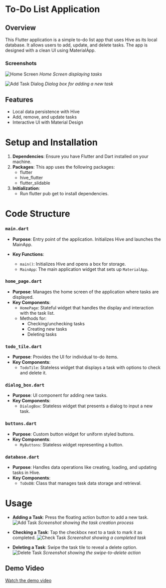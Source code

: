 # To-Do List Application

## Overview

This Flutter application is a simple to-do list app that uses Hive as its local database. It allows users to add, update, and delete tasks. The app is designed with a clean UI using MaterialApp.

### Screenshots

![Home Screen](/lib/assets/screenshots/Homepage.jpg)
*Home Screen displaying tasks*

![Add Task Dialog](/lib/assets/screenshots/add_task_dialog.jpg)
*Dialog box for adding a new task*

## Features

- Local data persistence with Hive
- Add, remove, and update tasks
- Interactive UI with Material Design

# Setup and Installation

1. **Dependencies**: Ensure you have Flutter and Dart installed on your machine.
2. **Packages**: This app uses the following packages:
   - flutter
   - hive_flutter
   - flutter_slidable
3. **Initialization**:
   - Run flutter pub get to install dependencies.

# Code Structure

### `main.dart`

- **Purpose**: Entry point of the application. Initializes Hive and launches the MainApp.

- **Key Functions**:
  - `main()`: Initializes Hive and opens a box for storage.
  - `MainApp`: The main application widget that sets up `MaterialApp`.

### `home_page.dart`

- **Purpose**: Manages the home screen of the application where tasks are displayed.
- **Key Components**:
  - `HomePage`: Stateful widget that handles the display and interaction with the task list.
  - Methods for:
    - Checking/unchecking tasks
    - Creating new tasks
    - Deleting tasks

### `todo_tile.dart`

- **Purpose**: Provides the UI for individual to-do items.
- **Key Components**:
  - `TodoTile`: Stateless widget that displays a task with options to check and delete it.

### `dialog_box.dart`

- **Purpose**: UI component for adding new tasks.
- **Key Components**:
  - `DialogBox`: Stateless widget that presents a dialog to input a new task.

### `buttons.dart`

- **Purpose**: Custom button widget for uniform styled buttons.
- **Key Components**:
  - `MyButtons`: Stateless widget representing a button.

### `database.dart`

- **Purpose**: Handles data operations like creating, loading, and updating tasks in Hive.
- **Key Components**:
  - `ToDoDB`: Class that manages task data storage and retrieval.

# Usage

- **Adding a Task**: Press the floating action button to add a new task.
![Add Task](./lib/assets/screenshots/add_task.jpg)
  *Screenshot showing the task creation process*

- **Checking a Task**: Tap the checkbox next to a task to mark it as completed.
![Check Task](./lib/assets/screenshots/check_task.jpg)
  *Screenshot showing a completed task*

- **Deleting a Task**: Swipe the task tile to reveal a delete option.
![Delete Task](./lib/assets/screenshots/delete_task.jpg)
  *Screenshot showing the swipe-to-delete action*

## Demo Video

[Watch the demo video](./lib/assets/video/ToDo_demo.mp4)

